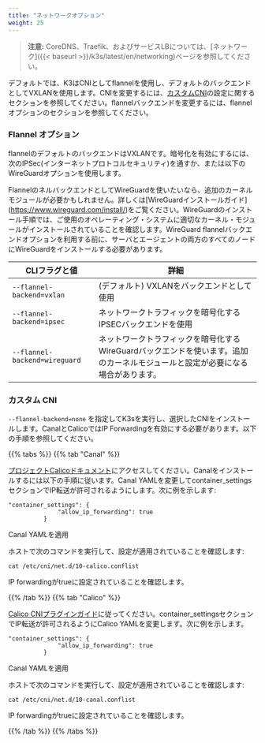 ```yaml
---
title: "ネットワークオプション"
weight: 25
---
```


> **注意:** CoreDNS、Traefik、およびサービスLBについては、[ネットワーク]({{< baseurl >}}/k3s/latest/en/networking)ページを参照してください。

デフォルトでは、K3はCNIとしてflannelを使用し、デフォルトのバックエンドとしてVXLANを使用します。CNIを変更するには、[カスタムCNI](#custom-cni)の設定に関するセクションを参照してください。flannelバックエンドを変更するには、flannelオプションのセクションを参照してください。

### Flannel オプション

flannelのデフォルトのバックエンドはVXLANです。暗号化を有効にするには、次のIPSec(インターネットプロトコルセキュリティ)を通すか、または以下のWireGuardオプションを使用します。

FlannelのネルバックエンドとしてWireGuardを使いたいなら、追加のカーネルモジュールが必要かもしれません。詳しくは[WireGuardインストールガイド] (https://www.wireguard.com/install/)をご覧ください。WireGuardのインストール手順では、ご使用のオペレーティング・システムに適切なカーネル・モジュールがインストールされていることを確認します。WireGuard flannelバックエンドオプションを利用する前に、サーバとエージェントの両方のすべてのノードにWireGuardをインストールする必要があります。

  CLIフラグと値 | 詳細
  -------------------|------------
 <span style="white-space: nowrap">`--flannel-backend=vxlan`</span> | (デフォルト) VXLANをバックエンドとして使用 |
 <span style="white-space: nowrap">`--flannel-backend=ipsec`</span> | ネットワークトラフィックを暗号化するIPSECバックエンドを使用 |
 <span style="white-space: nowrap">`--flannel-backend=wireguard`</span> | ネットワークトラフィックを暗号化するWireGuardバックエンドを使います。追加のカーネルモジュールと設定が必要になる場合があります。 |

### カスタム CNI

`--flannel-backend=none` を指定してK3sを実行し、選択したCNIをインストールします。CanalとCalicoではIP Forwardingを有効にする必要があります。以下の手順を参照してください。

{{% tabs %}}
{{% tab "Canal" %}}

[プロジェクトCalicoドキュメント](https://docs.projectcalico.org/)にアクセスしてください。Canalをインストールするには以下の手順に従います。Canal YAMLを変更してcontainer_settingsセクションでIP転送が許可されるようにします。次に例を示します:

```
"container_settings": {
              "allow_ip_forwarding": true
          }
```

Canal YAMLを適用

ホストで次のコマンドを実行して、設定が適用されていることを確認します:

```
cat /etc/cni/net.d/10-calico.conflist
```

IP forwardingがtrueに設定されていることを確認します。

{{% /tab %}}
{{% tab "Calico" %}}

[Calico CNIプラグインガイド](https://docs.projectcalico.org/master/reference/cni-plugin/configuration)に従ってください。container_settingsセクションでIP転送が許可されるようにCalico YAMLを変更します。次に例を示します。

```
"container_settings": {
              "allow_ip_forwarding": true
          }
```

Canal YAMLを適用

ホストで次のコマンドを実行して、設定が適用されていることを確認します:

```
cat /etc/cni/net.d/10-canal.conflist
```

IP forwardingがtrueに設定されていることを確認します。


{{% /tab %}}
{{% /tabs %}}

